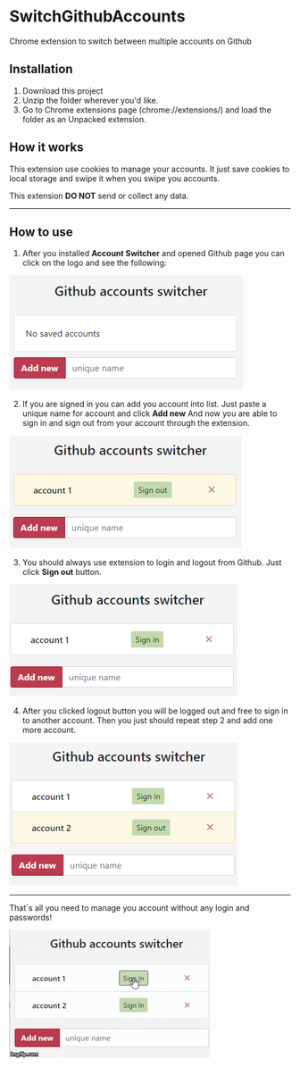 # SwitchGithubAccounts
Chrome extension to switch between multiple accounts on Github

## Installation

1. Download this project
2. Unzip the folder wherever you'd like.
3. Go to Chrome extensions page (chrome://extensions/) and load the folder as an Unpacked extension.
    
## How it works

This extension use cookies to manage your accounts.
It just save cookies to local storage and swipe it when you swipe you accounts.

This extension **DO NOT** send or collect any data.

___
    
## How to use

1. After you installed **Account Switcher** and opened Github page you can click on the 
logo and see the following:


![Start](media/start.png)

2. If you are signed in you can add you account into list. 
Just paste a unique name for account and click **Add new**
And now you are able to sign in and sign out from your account through the extension.
  
![New account](media/new_account.png)

3. You should always use extension to login and logout from Github. Just click **Sign out** button.
    
![Signed_out](media/signed_out.png)

4. After you clicked logout button you will be logged out and free to sign in to another account.
Then you just should repeat step 2 and add one more account.
    
![Second account](media/second_account.png)

___

That`s all you need to manage you account without any login and passwords!

![end](media/video.gif)

